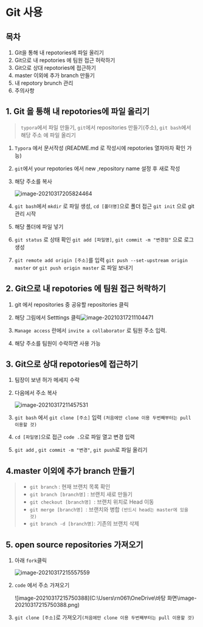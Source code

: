 # Git 사용



## 목차

1. Git을 통해 내 repotories에 파일 올리기
2. Git으로 내 repotories 에 팀원 접근 허락하기
3. Git으로 상대 repotories에 접근하기
4. master 이외에 추가 branch  만들기
5. 내 repotory brunch 관리
6. 주의사항



## 1. Git 을 통해 내 repotories에 파일 올리기

> `typora`에서 파일 만들기, `git`에서 repositories 만들기(주소), `git bash`에서 해당 주소 에 파일 올리기

1. `Typora` 에서 문서작성 (README.md 로 작성시에 repotories 열자마자 확인 가능)

2. `git`에서 your repotories 에서 new ,repository name 설정 후 새로 작성

3. 해당 주소를 복사

   ![image-20210317205824464](C:\Users\rn061\AppData\Roaming\Typora\typora-user-images\image-20210317205824464.png)

4. `git bash`에서 `mkdir` 로 파일 생성, `cd [폴더명]`으로 폴더 접근 `git init` 으로 git 관리 시작

5. 해당 폴더에 파일 넣기

6. `git status` 로 상태 확인 `git add [파일명]`,  `git commit -m "변경점"`  으로 로그 생성

7. `git remote add origin [주소]`를 입력 `git push --set-upstream origin master` or `git push origin master` 로 파일 보내기



## 2. Git으로 내 repotories 에 팀원 접근 허락하기

1. git 에서 repositories 중 공유할 repositories 클릭

2. 해당 그림에서 Setttings 클릭![image-20210317211104471](C:\Users\rn061\AppData\Roaming\Typora\typora-user-images\image-20210317211104471.png)

   

3. `Manage access` 란에서 `invite a collaborator` 로 팀원 주소 입력.

4. 해당 주소를 팀원이 수락하면 사용 가능



## 3. Git으로 상대 repotories에 접근하기

1. 팀장이 보낸 허가 메세지 수락

2. 다음에서 주소 복사

   ![image-20210317211457531](C:\Users\rn061\AppData\Roaming\Typora\typora-user-images\image-20210317211457531.png)

3. `git bash` 에서 `git clone [주소]` 입력 `(처음에만 clone 이용 두번째부터는 pull 이용할 것)`

4. `cd [파일명]`으로 접근 `code .`으로 파일 열고 변경 입력

5. `git add` , `git commit -m "변경"`, `git push`로 파일 올리기



## 4.master 이외에 추가 branch  만들기

> - `git branch` : 현재 브랜치 목록 확인
> - `git branch [branch명]` : 브랜치 새로 만들기
> - `git checkout [branch명] `: 브랜치 위치로 Head 이동
> - `git merge [branch명] `: 브랜치와 병합 `(반드시 head는 master에 있을 것)`
> - `git branch -d [branch명]`: 기존의 브랜치 삭제



## 5. open source repositories 가져오기

1. 아래 `fork`클릭

   ![image-20210317215557559](C:\Users\rn061\AppData\Roaming\Typora\typora-user-images\image-20210317215557559.png)

2. `code` 에서 주소 가져오기

   ![image-20210317215750388](C:\Users\rn061\OneDrive\바탕 화면\image-20210317215750388.png)

3. `git clone [주소]`로 가져오기`(처음에만 clone 이용 두번째부터는 pull 이용할 것)`



